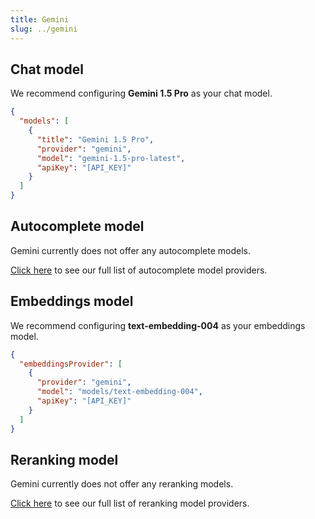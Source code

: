 ```yaml
---
title: Gemini
slug: ../gemini
---
```


## Chat model

We recommend configuring **Gemini 1.5 Pro** as your chat model.

```json title="config.json"
{
  "models": [
    {
      "title": "Gemini 1.5 Pro",
      "provider": "gemini",
      "model": "gemini-1.5-pro-latest",
      "apiKey": "[API_KEY]"
    }
  ]
}
```

## Autocomplete model

Gemini currently does not offer any autocomplete models.

[Click here](../../model-types/autocomplete.md) to see our full list of autocomplete model providers.

## Embeddings model

We recommend configuring **text-embedding-004** as your embeddings model.

<!-- TODO: We should update the emebddings provider to infer `models/` -->

```json title="config.json"
{
  "embeddingsProvider": [
    {
      "provider": "gemini",
      "model": "models/text-embedding-004",
      "apiKey": "[API_KEY]"
    }
  ]
}
```

## Reranking model

Gemini currently does not offer any reranking models.

[Click here](../../model-types/reranking.md) to see our full list of reranking model providers.
